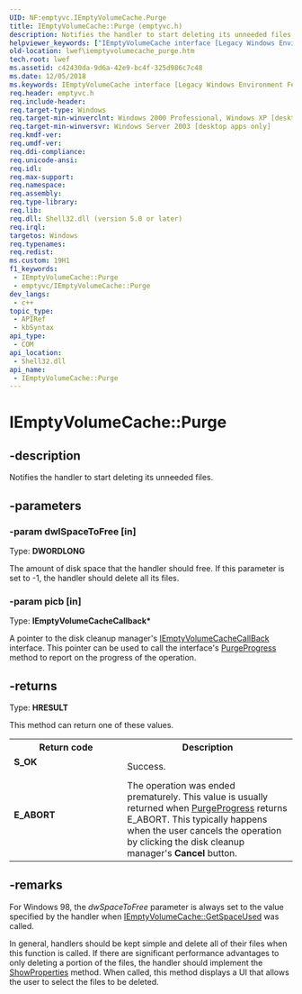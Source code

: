 ```yaml
---
UID: NF:emptyvc.IEmptyVolumeCache.Purge
title: IEmptyVolumeCache::Purge (emptyvc.h)
description: Notifies the handler to start deleting its unneeded files.
helpviewer_keywords: ["IEmptyVolumeCache interface [Legacy Windows Environment Features]","Purge method","IEmptyVolumeCache.Purge","IEmptyVolumeCache::Purge","Purge","Purge method [Legacy Windows Environment Features]","Purge method [Legacy Windows Environment Features]","IEmptyVolumeCache interface","_win32_IEmptyVolumeCache_Purge","emptyvc/IEmptyVolumeCache::Purge","lwef.iemptyvolumecache_purge","shell.iemptyvolumecache_purge"]
old-location: lwef\iemptyvolumecache_purge.htm
tech.root: lwef
ms.assetid: c42430da-9d6a-42e9-bc4f-325d986c7c48
ms.date: 12/05/2018
ms.keywords: IEmptyVolumeCache interface [Legacy Windows Environment Features],Purge method, IEmptyVolumeCache.Purge, IEmptyVolumeCache::Purge, Purge, Purge method [Legacy Windows Environment Features], Purge method [Legacy Windows Environment Features],IEmptyVolumeCache interface, _win32_IEmptyVolumeCache_Purge, emptyvc/IEmptyVolumeCache::Purge, lwef.iemptyvolumecache_purge, shell.iemptyvolumecache_purge
req.header: emptyvc.h
req.include-header: 
req.target-type: Windows
req.target-min-winverclnt: Windows 2000 Professional, Windows XP [desktop apps only]
req.target-min-winversvr: Windows Server 2003 [desktop apps only]
req.kmdf-ver: 
req.umdf-ver: 
req.ddi-compliance: 
req.unicode-ansi: 
req.idl: 
req.max-support: 
req.namespace: 
req.assembly: 
req.type-library: 
req.lib: 
req.dll: Shell32.dll (version 5.0 or later)
req.irql: 
targetos: Windows
req.typenames: 
req.redist: 
ms.custom: 19H1
f1_keywords:
 - IEmptyVolumeCache::Purge
 - emptyvc/IEmptyVolumeCache::Purge
dev_langs:
 - c++
topic_type:
 - APIRef
 - kbSyntax
api_type:
 - COM
api_location:
 - Shell32.dll
api_name:
 - IEmptyVolumeCache::Purge
---
```


# IEmptyVolumeCache::Purge


## -description

Notifies the handler to start deleting its unneeded files.

## -parameters

### -param dwlSpaceToFree [in]

Type: <b>DWORDLONG</b>

The amount of disk space that the handler should free. If this parameter is set to -1, the handler should delete all its files.

### -param picb [in]

Type: <b>IEmptyVolumeCacheCallback*</b>

A pointer to the disk cleanup manager's <a href="/windows/desktop/api/emptyvc/nn-emptyvc-iemptyvolumecachecallback">IEmptyVolumeCacheCallBack</a> interface. This pointer can be used to call the interface's <a href="/windows/desktop/api/emptyvc/nf-emptyvc-iemptyvolumecachecallback-purgeprogress">PurgeProgress</a> method to report on the progress of the operation.

## -returns

Type: <b>HRESULT</b>

This method can return one of these values.

<table>
<tr>
<th>Return code</th>
<th>Description</th>
</tr>
<tr>
<td width="40%">
<dl>
<dt><b>S_OK</b></dt>
</dl>
</td>
<td width="60%">
Success.

</td>
</tr>
<tr>
<td width="40%">
<dl>
<dt><b>E_ABORT</b></dt>
</dl>
</td>
<td width="60%">
The operation was ended prematurely. This value is usually returned when <a href="/windows/desktop/api/emptyvc/nf-emptyvc-iemptyvolumecachecallback-purgeprogress">PurgeProgress</a> returns E_ABORT. This typically happens when the user cancels the operation by clicking the disk cleanup manager's <b>Cancel</b> button.

</td>
</tr>
</table>

## -remarks

For Windows 98, the <i>dwSpaceToFree</i> parameter is always set to the value specified by the handler when <a href="/windows/desktop/api/emptyvc/nf-emptyvc-iemptyvolumecache-getspaceused">IEmptyVolumeCache::GetSpaceUsed</a> was called.

In general, handlers should be kept simple and delete all of their files when this function is called. If there are significant performance advantages to only deleting a portion of the files, the handler should implement the <a href="/windows/desktop/api/emptyvc/nf-emptyvc-iemptyvolumecache-showproperties">ShowProperties</a> method. When called, this method displays a UI that allows the user to select the files to be deleted.

